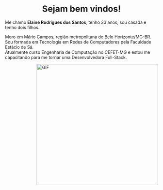 <h1 align="center"> Sejam bem vindos! </h1>

Me chamo **Elaine Rodrigues dos Santos**, tenho 33 anos, sou casada e tenho dois filhos.</b>

<p align="left" >
Moro em Mário Campos, região metropolitana de Belo Horizonte/MG-BR.<br />
Sou formada em Tecnologia em Redes de Computadores pela Faculdade Estácio de Sá.<br/>
Atualmente curso Engenharia de Computação no CEFET-MG e estou me capacitando para me tornar uma Desenvolvedora Full-Stack.<br/>
</p>


<img align="right" alt="GIF" src="https://octocat-generator-assets.githubusercontent.com/my-octocat-1623688364333.png" width="400px" />

